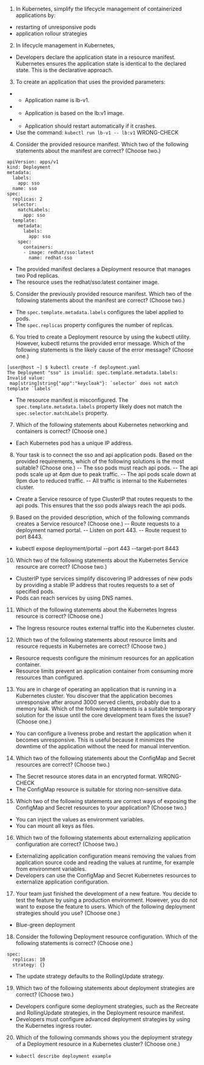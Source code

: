 1. In Kubernetes, simplify the lifecycle management of containerized applications by:
- restarting of unresponsive pods
- application rollour strategies

2. In lifecycle management in Kubernetes,
- Developers declare the application state in a resource manifest. Kubernetes ensures the application state is identical to the declared state. This is the declarative approach. 

3. To create an application that uses the provided parameters:
- - Application name is lb-v1.
- - Application is based on the lb:v1 image.
- - Application should restart automatically if it crashes.
- Use the command: ```kubectl run lb-v1 -- lb:v1``` WRONG-CHECK

4. Consider the provided resource manifest. Which two of the following statements about the manifest are correct? (Choose two.)
```
apiVersion: apps/v1
kind: Deployment
metadata:
  labels:
    app: sso
  name: sso
spec:
  replicas: 2
  selector:
    matchLabels:
      app: sso
  template:
    metadata:
      labels:
        app: sso
    spec:
      containers:
      - image: redhat/sso:latest
        name: redhat-sso
```
- The provided manifest declares a Deployment resource that manages two Pod replicas.
- The resource uses the redhat/sso:latest container image.

5. Consider the previously provided resource manifest. Which two of the following statements about the manifest are correct? (Choose two.)
- The ```spec.template.metadata.labels``` configures the label applied to pods.
- The ```spec.replicas``` property configures the number of replicas.

6. You tried to create a Deployment resource by using the kubectl utility. However, kubectl returns the provided error message. Which of the following statements is the likely cause of the error message? (Choose one.)  
```
[user@host ~] $ kubectl create -f deployment.yaml
The Deployment "sso" is invalid: spec.template.metadata.labels: Invalid value:
 map[string]string{"app":"keycloak"}: `selector` does not match template `labels`
```
- The resource manifest is misconfigured. The ```spec.template.metadata.labels``` property likely does not match the ```spec.selector.matchLabels``` property. 

7. Which of the following statements about Kubernetes networking and containers is correct? (Choose one.)
- Each Kubernetes pod has a unique IP address.

8. Your task is to connect the sso and api application pods. Based on the provided requirements, which of the following solutions is the most suitable? (Choose one.)
-- The sso pods must reach api pods. 
-- The api pods scale up at 4pm due to peak traffic. 
-- The api pods scale down at 9pm due to reduced traffic. 
-- All traffic is internal to the Kubernetes cluster. 
- Create a Service resource of type ClusterIP that routes requests to the api pods. This ensures that the sso pods always reach the api pods.

9. Based on the provided description, which of the following commands creates a Service resource? (Choose one.)
-- Route requests to a deployment named portal.
-- Listen on port 443.
-- Route request to port 8443.
- kubectl expose deployment/portal --port 443 --target-port 8443

10. Which two of the following statements about the Kubernetes Service resource are correct? (Choose two.) 
- ClusterIP type services simplify discovering IP addresses of new pods by providing a stable IP address that routes requests to a set of specified pods. 
- Pods can reach services by using DNS names.

11. Which of the following statements about the Kubernetes Ingress resource is correct? (Choose one.)
- The Ingress resource routes external traffic into the Kubernetes cluster.

12. Which two of the following statements about resource limits and resource requests in Kubernetes are correct? (Choose two.)
- Resource requests configure the minimum resources for an application container.
- Resource limits prevent an application container from consuming more resources than configured.

13. You are in charge of operating an application that is running in a Kubernetes cluster. You discover that the application becomes unresponsive after around 3000 served clients, probably due to a memory leak. Which of the following statements is a suitable temporary solution for the issue until the core development team fixes the issue? (Choose one.)
- You can configure a liveness probe and restart the application when it becomes unresponsive. This is useful because it minimizes the downtime of the application without the need for manual intervention. 

14. Which two of the following statements about the ConfigMap and Secret resources are correct? (Choose two.)
- The Secret resource stores data in an encrypted format. WRONG-CHECK
- The ConfigMap resource is suitable for storing non-sensitive data.

15. Which two of the following statements are correct ways of exposing the ConfigMap and Secret resources to your application? (Choose two.)
- You can inject the values as environment variables.
- You can mount all keys as files.

16. Which two of the following statements about externalizing application configuration are correct? (Choose two.)
- Externalizing application configuration means removing the values from application source code and reading the values at runtime, for example from environment variables.
- Developers can use the ConfigMap and Secret Kubernetes resources to externalize application configuration.

17. Your team just finished the development of a new feature. You decide to test the feature by using a production environment. However, you do not want to expose the feature to users. Which of the following deployment strategies should you use? (Choose one.)
- Blue-green deployment

18. Consider the following Deployment resource configuration. Which of the following statements is correct? (Choose one.)
```
spec:
  replicas: 10
  strategy: {}
```
- The update strategy defaults to the RollingUpdate strategy.

19. Which two of the following statements about deployment strategies are correct? (Choose two.) 
- Developers configure some deployment strategies, such as the Recreate and RollingUpdate strategies, in the Deployment resource manifest.
- Developers must configure advanced deployment strategies by using the Kubernetes ingress router.

20. Which of the following commands shows you the deployment strategy of a Deployment resource in a Kubernetes cluster? (Choose one.)
- ```kubectl describe deployment example```
